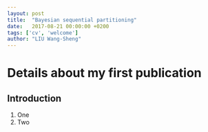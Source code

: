 ```yaml
---
layout: post
title:  "Bayesian sequential partitioning"
date:   2017-08-21 00:00:00 +0200
tags: ['cv', 'welcome']
author: "LIU Wang-Sheng"
---
```


# Details about my first publication

## Introduction

1. One
2. Two
